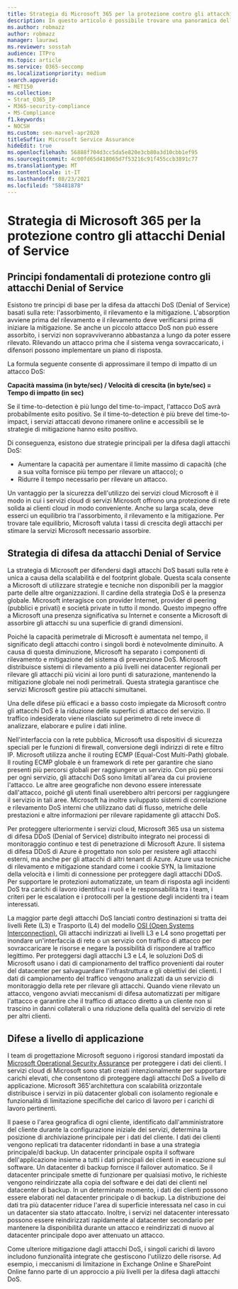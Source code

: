 ```yaml
---
title: Strategia di Microsoft 365 per la protezione contro gli attacchi Denial of Service
description: In questo articolo è possibile trovare una panoramica della strategia di difesa Microsoft per gli attacchi Denial of Service (DoS).
ms.author: robmazz
author: robmazz
manager: laurawi
ms.reviewer: sosstah
audience: ITPro
ms.topic: article
ms.service: O365-seccomp
ms.localizationpriority: medium
search.appverid:
- MET150
ms.collection:
- Strat_O365_IP
- M365-security-compliance
- MS-Compliance
f1.keywords:
- NOCSH
ms.custom: seo-marvel-apr2020
titleSuffix: Microsoft Service Assurance
hideEdit: true
ms.openlocfilehash: 56888f704d3cc5da5e820e3cb80a3d10cbb1ef95
ms.sourcegitcommit: 4c00fd65d418065d7f53216c91f455ccb3891c77
ms.translationtype: MT
ms.contentlocale: it-IT
ms.lasthandoff: 08/23/2021
ms.locfileid: "58481878"
---
```

# <a name="microsoft-365-denial-of-service-defense-strategy"></a>Strategia di Microsoft 365 per la protezione contro gli attacchi Denial of Service

## <a name="core-principles-of-defense-against-denial-of-service-attacks"></a>Principi fondamentali di protezione contro gli attacchi Denial of Service

Esistono tre principi di base per la difesa da attacchi DoS (Denial of Service) basati sulla rete: l'assorbimento, il rilevamento e la mitigazione. L'absorption avviene prima del rilevamento e il rilevamento deve verificarsi prima di iniziare la mitigazione. Se anche un piccolo attacco DoS non può essere assorbito, i servizi non sopravviveranno abbastanza a lungo da poter essere rilevato. Rilevando un attacco prima che il sistema venga sovraccaricato, i difensori possono implementare un piano di risposta.

La formula seguente consente di approssimare il tempo di impatto di un attacco DoS:

  **Capacità massima (in byte/sec) / Velocità di crescita (in byte/sec) = Tempo di impatto (in sec)**

Se il time-to-detection è più lungo del time-to-impact, l'attacco DoS avrà probabilmente esito positivo. Se il time-to-detection è più breve del time-to-impact, i servizi attaccati devono rimanere online e accessibili se le strategie di mitigazione hanno esito positivo.

Di conseguenza, esistono due strategie principali per la difesa dagli attacchi DoS:

- Aumentare la capacità per aumentare il limite massimo di capacità (che a sua volta fornisce più tempo per rilevare un attacco); o
- Ridurre il tempo necessario per rilevare un attacco.

Un vantaggio per la sicurezza dell'utilizzo dei servizi cloud Microsoft è il modo in cui i servizi cloud di servizi Microsoft offrono una protezione di rete solida ai clienti cloud in modo conveniente. Anche su larga scala, deve esserci un equilibrio tra l'assorbimento, il rilevamento e la mitigazione. Per trovare tale equilibrio, Microsoft valuta i tassi di crescita degli attacchi per stimare la servizi Microsoft necessario assorbire.

## <a name="denial-of-service-defense-strategy"></a>Strategia di difesa da attacchi Denial of Service

La strategia di Microsoft per difendersi dagli attacchi DoS basati sulla rete è unica a causa della scalabilità e del footprint globale. Questa scala consente a Microsoft di utilizzare strategie e tecniche non disponibili per la maggior parte delle altre organizzazioni. Il cardine della strategia DoS è la presenza globale. Microsoft interagisce con provider Internet, provider di peering (pubblici e privati) e società private in tutto il mondo. Questo impegno offre a Microsoft una presenza significativa su Internet e consente a Microsoft di assorbire gli attacchi su una superficie di grandi dimensioni.

Poiché la capacità perimetrale di Microsoft è aumentata nel tempo, il significato degli attacchi contro i singoli bordi è notevolmente diminuito. A causa di questa diminuzione, Microsoft ha separato i componenti di rilevamento e mitigazione del sistema di prevenzione DoS. Microsoft distribuisce sistemi di rilevamento a più livelli nei datacenter regionali per rilevare gli attacchi più vicini ai loro punti di saturazione, mantenendo la mitigazione globale nei nodi perimetrali. Questa strategia garantisce che servizi Microsoft gestire più attacchi simultanei.

Una delle difese più efficaci e a basso costo impiegate da Microsoft contro gli attacchi DoS è la riduzione delle superfici di attacco del servizio. Il traffico indesiderato viene rilasciato sul perimetro di rete invece di analizzare, elaborare e pulire i dati inline.

Nell'interfaccia con la rete pubblica, Microsoft usa dispositivi di sicurezza speciali per le funzioni di firewall, conversione degli indirizzi di rete e filtro IP. Microsoft utilizza anche il routing ECMP (Equal-Cost Multi-Path) globale. Il routing ECMP globale è un framework di rete per garantire che siano presenti più percorsi globali per raggiungere un servizio. Con più percorsi per ogni servizio, gli attacchi DoS sono limitati all'area da cui proviene l'attacco. Le altre aree geografiche non devono essere interessate dall'attacco, poiché gli utenti finali userebbero altri percorsi per raggiungere il servizio in tali aree. Microsoft ha inoltre sviluppato sistemi di correlazione e rilevamento DoS interni che utilizzano dati di flusso, metriche delle prestazioni e altre informazioni per rilevare rapidamente gli attacchi DoS.

Per proteggere ulteriormente i servizi cloud, Microsoft 365 usa un sistema di difesa DDoS (Denial of Service) distribuito integrato nei processi di monitoraggio continuo e test di penetrazione di Microsoft Azure. Il sistema di difesa DDoS di Azure è progettato non solo per resistere agli attacchi esterni, ma anche per gli attacchi di altri tenant di Azure. Azure usa tecniche di rilevamento e mitigazione standard come i cookie SYN, la limitazione della velocità e i limiti di connessione per proteggere dagli attacchi DDoS. Per supportare le protezioni automatizzate, un team di risposta agli incidenti DoS tra carichi di lavoro identifica i ruoli e le responsabilità tra i team, i criteri per le escalation e i protocolli per la gestione degli incidenti tra i team interessati.

La maggior parte degli attacchi DoS lanciati contro destinazioni si tratta dei livelli Rete (L3) e Trasporto (L4) del modello [OSI (Open Systems Interconnection).](/windows-hardware/drivers/network/windows-network-architecture-and-the-osi-model) Gli attacchi indirizzati ai livelli L3 e L4 sono progettati per inondare un'interfaccia di rete o un servizio con traffico di attacco per sovraccaricare le risorse e negare la possibilità di rispondere al traffico legittimo. Per proteggersi dagli attacchi L3 e L4, le soluzioni DoS di Microsoft usano i dati di campionamento del traffico provenienti dai router del datacenter per salvaguardare l'infrastruttura e gli obiettivi dei clienti. I dati di campionamento del traffico vengono analizzati da un servizio di monitoraggio della rete per rilevare gli attacchi. Quando viene rilevato un attacco, vengono avviati meccanismi di difesa automatizzati per mitigare l'attacco e garantire che il traffico di attacco diretto a un cliente non si trascino in danni collaterali o una riduzione della qualità del servizio di rete per altri clienti.

## <a name="application-level-defenses"></a>Difese a livello di applicazione

I team di progettazione Microsoft seguono i rigorosi standard impostati da [Microsoft Operational Security Assurance](https://www.microsoft.com/SDL/OperationalSecurityAssurance) per proteggere i dati dei clienti. I servizi cloud di Microsoft sono stati creati intenzionalmente per supportare carichi elevati, che consentono di proteggere dagli attacchi DoS a livello di applicazione. Microsoft 365'architettura con scalabilità orizzontale distribuisce i servizi in più datacenter globali con isolamento regionale e funzionalità di limitazione specifiche del carico di lavoro per i carichi di lavoro pertinenti.

Il paese o l'area geografica di ogni cliente, identificato dall'amministratore del cliente durante la configurazione iniziale dei servizi, determina la posizione di archiviazione principale per i dati del cliente. I dati dei clienti vengono replicati tra datacenter ridondanti in base a una strategia principale/di backup. Un datacenter principale ospita il software dell'applicazione insieme a tutti i dati principali dei clienti in esecuzione sul software. Un datacenter di backup fornisce il failover automatico. Se il datacenter principale smette di funzionare per qualsiasi motivo, le richieste vengono reindirizzate alla copia del software e dei dati dei clienti nel datacenter di backup. In un determinato momento, i dati dei clienti possono essere elaborati nel datacenter principale o di backup. La distribuzione dei dati tra più datacenter riduce l'area di superficie interessata nel caso in cui un datacenter sia stato attaccato. Inoltre, i servizi nel datacenter interessato possono essere reindirizzati rapidamente al datacenter secondario per mantenere la disponibilità durante un attacco e reindirizzati di nuovo al datacenter principale dopo aver attenuato un attacco.

Come ulteriore mitigazione dagli attacchi DoS, i singoli carichi di lavoro includono funzionalità integrate che gestiscono l'utilizzo delle risorse. Ad esempio, i meccanismi di limitazione in Exchange Online e SharePoint Online fanno parte di un approccio a più livelli per la difesa dagli attacchi DoS.
